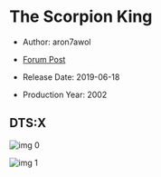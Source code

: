 # The Scorpion King

* Author: aron7awol

* [Forum Post](https://www.avsforum.com/threads/bass-eq-for-filtered-movies.2995212/post-58208012)

* Release Date: 2019-06-18
* Production Year: 2002

## DTS:X

![img 0](https://i.imgur.com/FJoIB24.jpg)

![img 1](https://i.imgur.com/OSQSHZg.png)


